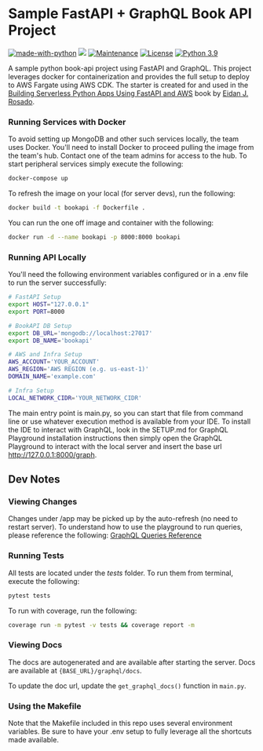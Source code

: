 # Sample FastAPI + GraphQL Book API Project 
[![made-with-python](https://img.shields.io/badge/Made%20with-Python-1f425f.svg)](https://www.python.org/)
![](https://img.shields.io/badge/code%20style-black-000000.svg)
[![Maintenance](https://img.shields.io/badge/Maintained%3F-yes-green.svg)](https://GitHub.com/CloudBytesCollection/sample-fastapi-graphql-book-api/graphs/commit-activity)
[![License](https://img.shields.io/badge/License-BSD_3--Clause-blue.svg)](https://opensource.org/licenses/BSD-3-Clause)
[![Python 3.9](https://img.shields.io/badge/python-3.9-blue.svg)](https://www.python.org/downloads/release/python-390/)


A sample python book-api project using FastAPI and GraphQL. This project leverages docker for containerization and provides the full setup to deploy to AWS Fargate using AWS CDK. The starter is created for and used in the <a href="https://www.amazon.com/dp/B09Z7CSDRX">Building Serverless Python Apps Using FastAPI and AWS</a> book by <a href="https://eidanrosado.com">Eidan J. Rosado</a>.

### Running Services with Docker
To avoid setting up MongoDB and other such services locally, the team uses Docker. You'll need to install Docker to proceed pulling the image from the team's hub. Contact one of the team admins for access to the hub. To start peripheral services simply execute the following:

```bash
docker-compose up
```

To refresh the image on your local (for server devs), run the following: 

```bash
docker build -t bookapi -f Dockerfile .
```

You can run the one off image and container with the following:

```bash
docker run -d --name bookapi -p 8000:8000 bookapi
```

### Running API Locally
You'll need the following environment variables configured or in a .env file to run the server successfully:

```bash
# FastAPI Setup
export HOST="127.0.0.1"
export PORT=8000

# BookAPI DB Setup
export DB_URL='mongodb://localhost:27017'
export DB_NAME='bookapi'

# AWS and Infra Setup
AWS_ACCOUNT='YOUR_ACCOUNT'
AWS_REGION='AWS REGION (e.g. us-east-1)'
DOMAIN_NAME='example.com'

# Infra Setup
LOCAL_NETWORK_CIDR='YOUR_NETWORK_CIDR'
```

The main entry point is main.py, so you can start that file from command line or use whatever execution method is available from your IDE. To install the IDE to interact with GraphQL, look in the SETUP.md for GraphQL Playground installation instructions then simply open the GraphQL Playground to interact with the local server and insert the base url http://127.0.0.1:8000/graph.

## Dev Notes
### Viewing Changes
Changes under /app may be picked up by the auto-refresh (no need to restart server). To understand how to use the playground to run queries, please reference the following: <a href="https://graphql.org/learn/queries/">GraphQL Queries Reference</a>

### Running Tests
All tests are located under the <em>tests</em> folder. To run them from terminal, execute the following:

```bash
pytest tests
```

To run with coverage, run the following:

```bash
coverage run -m pytest -v tests && coverage report -m
```

### Viewing Docs
The docs are autogenerated and are available after starting the server. Docs are available at `{BASE_URL}/graphql/docs`.

To update the doc url, update the `get_graphql_docs()` function in `main.py`.

### Using the Makefile
Note that the Makefile included in this repo uses several environment variables. Be sure to have your .env setup to fully leverage all the shortcuts made available.

